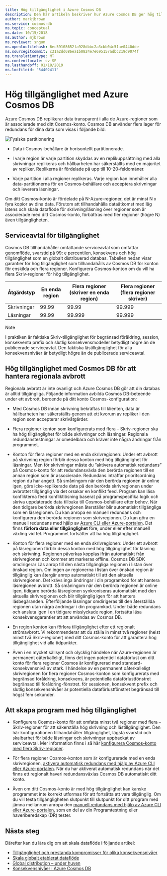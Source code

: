 ```yaml
---
title: Hög tillgänglighet i Azure Cosmos DB
description: Den här artikeln beskriver hur Azure Cosmos DB ger hög tillgänglighet
author: markjbrown
ms.service: cosmos-db
ms.topic: conceptual
ms.date: 10/15/2018
ms.author: mjbrown
ms.reviewer: sngun
ms.openlocfilehash: 6ec59108652fa928dbbc2a3cbb04c51ae0440dde
ms.sourcegitcommit: c31a2dd686ea1b0824e7e695157adbc219d9074f
ms.translationtype: MT
ms.contentlocale: sv-SE
ms.lasthandoff: 01/18/2019
ms.locfileid: "54402411"
---
```

# <a name="high-availability-with-azure-cosmos-db"></a>Hög tillgänglighet med Azure Cosmos DB

Azure Cosmos DB replikerar data transparent i alla de Azure-regioner som är associerade med ditt Cosmos-konto. Cosmos DB använder flera lager för redundans för dina data som visas i följande bild:

![Fysiska partitionering](./media/high-availability/cosmosdb-data-redundancy.png)

- Data i Cosmos-behållare är horisontellt partitionerade.

- I varje region är varje partition skyddas av en replikuppsättning med alla skrivningar replikeras och hållbarheten har säkerställts med en majoritet av repliker. Replikerna är fördelade på upp till 10-20-feldomäner.

- Varje partition i alla regioner replikeras. Varje region kan innehåller alla data-partitionerna för en Cosmos-behållare och acceptera skrivningar och leverera läsningar.  

Om ditt Cosmos-konto är fördelade på N-Azure-regioner, det är minst N x fyra kopior av dina data. Förutom att tillhandahålla dataåtkomst med låg latens och skala dataflöde för skrivning/läsning över regioner som är associerade med ditt Cosmos-konto, förbättras med fler regioner (högre N) även tillgängligheten.  

## <a name="slas-for-availability"></a>Serviceavtal för tillgänglighet

Cosmos DB tillhandahåller omfattande serviceavtal som omfattar genomflöde, svarstid på 99: e percentilen, konsekvens och hög tillgänglighet som en globalt distribuerad databas. Tabellen nedan visar garantier för hög tillgänglighet som tillhandahålls av Cosmos DB för konton för enskilda och flera regioner. Konfigurera Cosmos-konton om du vill ha flera Skriv-regioner för hög tillgänglighet.

|Åtgärdstyp  | En enda region |Flera regioner (skriver en enda region)|Flera regioner (flera regioner skriver) |
|---------|---------|---------|-------|
|Skrivningar    | 99.99    |99.99   |99.999|
|Läsningar     | 99.99    |99.999  |99.999|

> [!NOTE]
> I praktiken är faktiska Skriv-tillgänglighet för begränsad föråldring, session, konsekventa prefix och slutlig konsekvensmodeller betydligt högre än de publicerade serviceavtal. Den faktiska lästillgänglighet för alla konsekvensnivåer är betydligt högre än de publicerade serviceavtal.

## <a name="high-availability-with-cosmos-db-in-the-face-of-regional-outages"></a>Hög tillgänglighet med Cosmos DB för att hantera regionala avbrott

Regionala avbrott är inte ovanligt och Azure Cosmos DB gör att din databas är alltid tillgängliga. Följande information avbilda Cosmos DB-beteende under ett avbrott, beroende på ditt konto Cosmos-konfiguration:

- Med Cosmos DB innan skrivning bekräftas till klienten, data är hållbarheten har säkerställts genom att ett kvorum av repliker i den region som accepterar skrivåtgärder.

- Flera regioner konton som konfigurerats med flera – Skriv-regioner ska ha hög tillgänglighet för både skrivningar och läsningar. Regionala redundanstestningar är omedelbara och kräver inte några ändringar från programmet.

- Konton för flera regioner med en enda skrivregionen: Under ett avbrott på skrivning region förblir dessa konton med hög tillgänglighet för läsningar. Men för skrivningar måste du ”aktivera automatisk redundans” på Cosmos-konto för att redundansväxla den berörda regionen till en annan region som är associerade. Redundans inträffar prioritsordning region du har angett. Så småningom när den berörda regionen är online igen, görs icke-replikerade data på den berörda skrivregionen under avbrottet tillgänglig via det orsakar en konflikt feed. Program kan läsa konflikterna feed konfliktlösning baserat på programspecifika logik och skriva uppdaterade data tillbaka till Cosmos-behållare efter behov. När den tidigare berörda skrivregionen återställer blir automatiskt tillgängliga som en läsregionen. Du kan anropa en manuell redundans och konfigurera den berörda regionen som skrivregionen. Du kan göra en manuell redundans med hjälp av [Azure CLI eller Azure-portalen](how-to-manage-database-account.md#manual-failover). Det finns **förlora data eller tillgänglighet** före, under eller efter manuell växling vid fel. Programmet fortsätter att ha hög tillgänglighet. 

- Konton för flera regioner med en enda skrivregionen: Under ett avbrott på läsregionen förblir dessa konton med hög tillgänglighet för läsning och skrivning. Regionen påverkas kopplas ifrån automatiskt från skrivregionen och kommer att markeras offline. Cosmos DB SDK omdirigerar Läs anrop till den nästa tillgängliga regionen i listan över önskad region. Om ingen av regionerna i listan över önskad region är tillgänglig kan återgår anrop automatiskt till att den aktuella skrivregionen. Det krävs inga ändringar i din programkod för att hantera läsregionen avbrott. Så småningom när den berörda regionen är online igen, tidigare berörda läsregionen synkroniseras automatiskt med den aktuella skrivregionen och blir tillgänglig igen för att hantera läsbegäranden. Efterföljande läsningar omdirigeras till den återställda regionen utan några ändringar i din programkod. Under både redundans och ansluta igen i en tidigare misslyckade region, fortsätta läsa konsekvensgarantier att att användas av Cosmos DB.

- En region konton kan förlora tillgänglighet efter ett regionalt strömavbrott. Vi rekommenderar att du ställa in minst två regioner (helst minst två Skriv-regioner) med ditt Cosmos-konto för att garantera hög tillgänglighet vid alla tidpunkter.

- Även i en mycket sällsynt och olycklig händelse när Azure-regionen är permanent oåterkalleligt, finns det ingen potentiell dataförlust om ditt konto för flera regioner Cosmos är konfigurerad med standard-konsekvensnivå av stark. I händelse av en permanent oåterkalleligt skrivregionen för flera regioner Cosmos-konton som konfigurerats med begränsad föråldring, konsekvens, är potentiella dataförlustfönstret begränsad till föråldring-fönstret. för sessionen, konsekvent prefix och slutlig konsekvensnivåer är potentiella dataförlustfönstret begränsad till högst fem sekunder.

## <a name="building-highly-available-applications"></a>Att skapa program med hög tillgänglighet

- Konfigurera Cosmos-konto för att omfatta minst två regioner med flera – Skriv-regioner för att säkerställa hög skrivning och lästillgänglighet. Den här konfigurationen tillhandahåller tillgänglighet, lägsta svarstid och skalbarhet för både läsningar och skrivningar uppbackat av serviceavtal. Mer information finns i så här [konfigurera Cosmos-konto med flera Skriv-regioner](tutorial-global-distribution-sql-api.md).

- För flera regioner Cosmos-konton som är konfigurerade med en enda skrivregionen, [aktivera automatisk redundans med hjälp av Azure CLI eller Azure-portalen](how-to-manage-database-account.md#automatic-failover). När du har aktiverat automatisk redundans när det finns ett regionalt haveri redundansväxlas Cosmos DB automatiskt ditt konto.  

- Även om ditt Cosmos-konto är med hög tillgänglighet kan kanske programmet inte korrekt utformas för att fortsätta att vara tillgänglig. Om du vill testa tillgängligheten slutpunkt till slutpunkt för ditt program med jämna mellanrum anropa den [manuell redundans med hjälp av Azure CLI eller Azure-portalen](how-to-manage-database-account.md#manual-failover), som en del av din Programtestning eller haveriberedskap (DR) tester.

## <a name="next-steps"></a>Nästa steg

Därefter kan du lära dig om att skala dataflöde i följande artikel:

* [Tillgänglighet och prestanda kompromisser för olika konsekvensnivåer](consistency-levels-tradeoffs.md)
* [Skala globalt etablerat dataflöde](scaling-throughput.md)
* [Global distribution – under huven](global-dist-under-the-hood.md)
* [Konsekvensnivåer i Azure Cosmos DB](consistency-levels.md)
